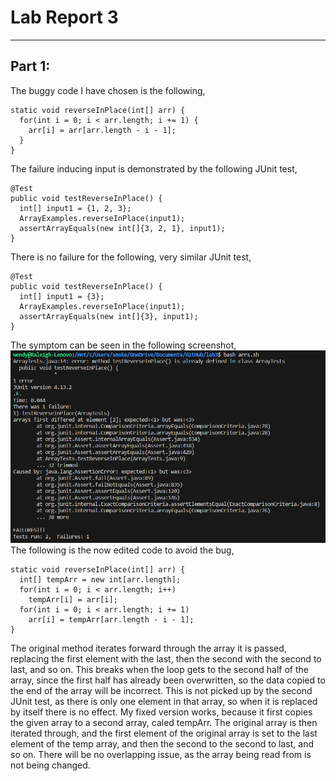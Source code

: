 # Lab Report 3
---
## Part 1:
The buggy code I have chosen is the following,
```
static void reverseInPlace(int[] arr) {
  for(int i = 0; i < arr.length; i += 1) {
    arr[i] = arr[arr.length - i - 1];
  }
}
```
The failure inducing input is demonstrated by the following JUnit test,
```
@Test 
public void testReverseInPlace() {
  int[] input1 = {1, 2, 3};
  ArrayExamples.reverseInPlace(input1);
  assertArrayEquals(new int[]{3, 2, 1}, input1);
}
```
There is no failure for the following, very similar JUnit test,
```
@Test 
public void testReverseInPlace() {
  int[] input1 = {3};
  ArrayExamples.reverseInPlace(input1);
  assertArrayEquals(new int[]{3}, input1);
}
```
The symptom can be seen in the following screenshot,
![symptoms](./lab-2-imgs/symptom.png)
The following is the now edited code to avoid the bug,
```
static void reverseInPlace(int[] arr) {
  int[] tempArr = new int[arr.length];
  for(int i = 0; i < arr.length; i++)
    tempArr[i] = arr[i];
  for(int i = 0; i < arr.length; i += 1) 
    arr[i] = tempArr[arr.length - i - 1];
}
```
The original method iterates forward through the array it is passed, replacing the first element with the last, then the second with the second to last, and so on.  This breaks when the loop gets to the second half of the array, since the first half has already been overwritten, so the data copied to the end of the array will be incorrect.  This is not picked up by the second JUnit test, as there is only one element in that array, so when it is replaced by itself there is no effect.  My fixed version works, because it first copies the given array to a second array, caled tempArr.  The original array is then iterated through, and the first element of the original array is set to the last element of the temp array, and then the second to the second to last, and so on.  There will be no overlapping issue, as the array being read from is not being changed.  
